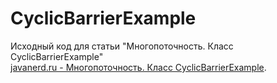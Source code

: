 # CyclicBarrierExample  
Исходный код для статьи "Многопоточность. Класс CyclicBarrierExample"  
[javanerd.ru - Многопоточность. Класс CyclicBarrierExample][website].

[website]: https://javanerd.ru/%d0%be%d1%81%d0%bd%d0%be%d0%b2%d1%8b-java/%d0%bc%d0%bd%d0%be%d0%b3%d0%be%d0%bf%d0%be%d1%82%d0%be%d1%87%d0%bd%d0%be%d1%81%d1%82%d1%8c-%d0%ba%d0%bb%d0%b0%d1%81%d1%81-cyclicbarrier/
